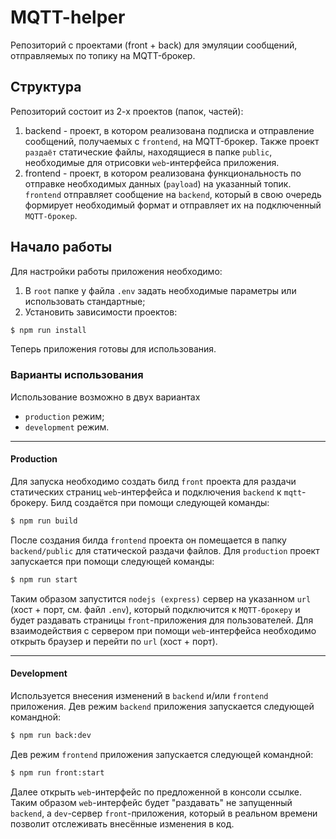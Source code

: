 # MQTT-helper
Репозиторий с проектами (front + back) для эмуляции сообщений, отправляемых по топику на MQTT-брокер.

## Структура
Репозиторий состоит из 2-х проектов (папок, частей):
1) backend - проект, в котором реализована подписка и отправление сообщений, получаемых с `frontend`, на MQTT-брокер. 
Также проект `раздаёт` статические файлы, находящиеся в папке `public`, необходимые для отрисовки `web`-интерфейса приложения.
2) frontend - проект, в котором реализована функциональность по отправке необходимых данных (`payload`) на
указанный топик. `frontend` отправляет сообщение на `backend`, который в свою очередь формирует необходимый формат и отправляет их
на подключенный `MQTT-брокер`.

## Начало работы
Для настройки работы приложения необходимо:
1) В `root` папке у файла `.env` задать необходимые параметры или использовать стандартные;
2) Установить зависимости проектов:

```bash
$ npm run install
```

Теперь приложения готовы для использования.

### Варианты использования
Использование возможно в двух вариантах
- `production` режим;
- `development` режим.

___

#### Production
Для запуска необходимо создать билд `front` проекта для раздачи статических страниц `web`-интерфейса и подключения
`backend` к `mqtt`-брокеру.
Билд создаётся при помощи следующей команды:

```bash
$ npm run build
```

После создания билда `frontend` проекта он помещается в папку `backend/public` для статической
раздачи файлов.
Для `production` проект запускается при помощи следующей команды:

```bash
$ npm run start
```

Таким образом запустится `nodejs (express)` сервер на указанном `url` (хост + порт, см. файл `.env`), 
который подключится к `MQTT-брокеру` и будет раздавать страницы `front`-приложения для пользователей.
Для взаимодействия с сервером при помощи `web`-интерфейса необходимо открыть браузер и перейти по `url` (хост + порт).

___

#### Development
Используется внесения изменений в `backend` и/или `frontend` приложения.
Дев режим `backend` приложения запускается следующей командной:

```bash
$ npm run back:dev
```

Дев режим `frontend` приложения запускается следующей командной:

```bash
$ npm run front:start
```

Далее открыть `web`-интерфейс по предложенной в консоли ссылке. 
Таким образом `web`-интерфейс будет "раздавать" не запущенный `backend`, а `dev`-сервер `front`-приложения, который в реальном времени
позволит отслеживать внесённые изменения в код.

